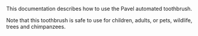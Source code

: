 This documentation describes how to use the Pavel automated
toothbrush.

Note that this toothbrush is safe to use for children,
adults, or pets, wildlife, trees and chimpanzees.
